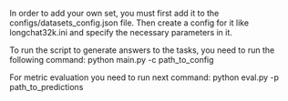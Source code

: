 In order to add your own set, you must first add it to the configs/datasets_config.json file.
Then create a config for it like longchat32k.ini and specify the necessary parameters in it.

To run the script to generate answers to the tasks, you need to run the following command:
python main.py -c path_to_config

For metric evaluation you need to run next command:
python eval.py -p path_to_predictions